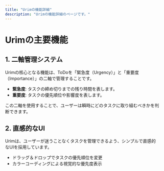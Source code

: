 ```yaml
---
title: "Urimの機能詳細"
description: "Urimの機能詳細のページです。"
---
```


# Urimの主要機能

## 1. 二軸管理システム

Urimの核心となる機能は、ToDoを「緊急度（Urgency）」と「重要度（Importance）」の二軸で管理することです。

- **緊急度**: タスクの締め切りまでの残り時間を表します。
- **重要度**: タスクの優先順位や影響度を表します。

この二軸を使用することで、ユーザーは瞬時にどのタスクに取り組むべきかを判断できます。

## 2. 直感的なUI

Urimは、ユーザーが迷うことなくタスクを管理できるよう、シンプルで直感的なUIを採用しています。

- ドラッグ＆ドロップでタスクの優先順位を変更
- カラーコーディングによる視覚的な優先度表示
